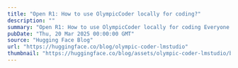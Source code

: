 ```yaml
---
title: "Open R1: How to use OlympicCoder locally for coding?"
description: ""
summary: "Open R1: How to use OlympicCoder locally for coding Everyone’s been using Claude and OpenAI as codin..."
pubDate: "Thu, 20 Mar 2025 00:00:00 GMT"
source: "Hugging Face Blog"
url: "https://huggingface.co/blog/olympic-coder-lmstudio"
thumbnail: "https://huggingface.co/blog/assets/olympic-coder-lmstudio/banner.png"
---
```


